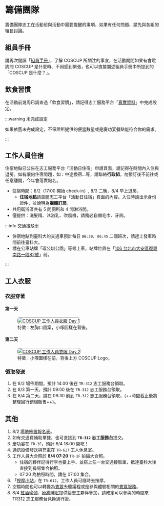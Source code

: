 # 籌備團隊

籌備團隊志工在活動前與活動中需要提醒的事項，如果有任何問題、請先與各組的組長討論。

## 組員手冊

請再次閱讀「[組員手冊](../team_member_handbook.md)」，了解 COSCUP 所關注的事宜，在活動期間如果有會眾詢問 COSCUP 是什麼時、不用感到緊張，也可以直接闡述組員手冊中所提到的「COSCUP 是什麼？」。

## 飲食習慣

在活動前幾周已調查過「飲食習慣」，請記得志工服務平台「[真實資料](https://volunteer.coscup.org/setting/profile_real)」中完成設定。

:::warning 未完成設定

如果依舊未完成設定，不保證所提供的便當數量或是慶功宴餐點能符合你的需求。

:::

## 工作人員住宿

住宿地點已公告在志工服務平台「活動日住宿」申請頁面，請記得在時間內入住與退房，如有讓何住宿問題，如：中途換宿…等，請聯絡**行政組**，勿預訂後不前往或任意離開，今年會落實點名。

- 住宿時間：8/2（17:00 開始 check-in）, 8/3 二晚，8/4 早上退房。
  - **住宿地點**請查閱志工平台「活動日住宿」頁面的內容。入住時請出示身份證件，並說明為**團體訂房**。
- 共用衛浴區共有 5 間廁所和 4 間淋浴間。
- 僅提供：洗髮精、沐浴乳、吹風機，請務必自備毛巾、牙刷。

:::info 交通接駁車

- 住宿地點到臺科大的交通車預計每日 `06:30`、`06:45` 二個班次，請趕上發車時間前往臺科大。
- 請在公車站牌「瑠公圳公園」等候上車，站牌位置在「[106 台北市大安區復興南路一段82號](https://www.google.com/maps/@25.0436677,121.543732,3a,75y,216.42h,80.36t/data=!3m6!1e1!3m4!1sPSscdT-p_D2qFdnqWHWQIg!2e0!7i16384!8i8192)」前。

:::

## 工人衣服

### 衣服穿著

#### 第一天

<figure markdown="span">
    <a href="https://volunteer.coscup.org/img/2024/2024_clothes_day1.webp">
        <img src="https://volunteer.coscup.org/img/2024/2024_clothes_day1.webp"
            alt="COSCUP 工作人員衣服 Day 1" title="COSCUP 工作人員衣服 Day 1"
            style="border-radius: 8px;border:1px solid hsl(0, 0%, 50%);">
    </a>
    <figcaption>特徵：左胸口圖案，小啄圖樣在背後。</figcaption>
</figure>

#### 第二天

<figure markdown="span">
    <a href="https://volunteer.coscup.org/img/2024/2024_clothes_day2.webp">
        <img src="https://volunteer.coscup.org/img/2024/2024_clothes_day2.webp"
            alt="COSCUP 工作人員衣服 Day 2" title="COSCUP 工作人員衣服 Day 2    "
            style="border-radius: 8px;border:1px solid hsl(0, 0%, 50%);">
    </a>
    <figcaption>特徵：小啄圖樣在前，背後上方 COSCUP Logo。</figcaption>
</figure>

### 領取發送

1. 在 8/2 場佈期間，預計 14:00 後在 `TR-312` 志工服務台領取。
2. 在 8/3 第一天，預計 09:00 後在 `TR-312` 志工服務台領取。
3. 在 8/4 第二天，請在 09:30 前到 `TR-312` 志工服務台領取，{++時間截止後將整理回行銷組販售++}。

## 其他

1. 8/2 [場地佈置報名表](https://docs.google.com/forms/d/e/1FAIpQLScUjuWW5xC3-X-MkTdLUUvVcw7Jcs7lJYJKxIF0vAVp7sspcQ/viewform)。
2. 如有交通費補助單據，也可直接到 **`TR-312` 志工服務台**提交。
3. 慶功宴在 `TR-3F`，預計 8/4 18:00 開吃！
4. 通訊設備發送與充電在 `TR-617` 工人休息室。
5. 工作人員大合照於 **8/4 07:20** `TR-1F` 拍攝大合照。
   - 住宿的夥伴記得行李也要上手、並搭上任一台交通接駁車，抵達臺科大後直接到操場集合拍照。
   - 07:20 為拍照時間，請在 07:00 集合。
6. 「[按摩小站](../health_market/overview.md)」在 `TR-612`，工作人員可隨時去按摩。
7. 空檔時間也可以轉變為[會眾](./as_attendee.md)去聽議程或是參與體驗相關的[會眾服務](../attendee_services/index.md)。
8. 8/4 [紅酒瑜伽](https://volunteer.coscup.org/docs/zh-TW/about_coscup/health_market/overview/#_4)、[療癒睡眠](https://volunteer.coscup.org/docs/zh-TW/about_coscup/health_market/overview/#_9)提供給志工夥伴參加，請確定可以參與的時間來 TR312 志工服務台兌換通行證。
